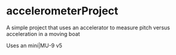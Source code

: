 # accelerometerProject
A simple project that uses an accelerator to measure pitch versus acceleration in a moving boat

Uses an mini|MU-9 v5
